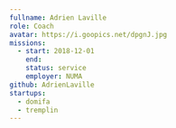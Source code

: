 ```yaml
---
fullname: Adrien Laville
role: Coach
avatar: https://i.goopics.net/dpgnJ.jpg
missions:
  - start: 2018-12-01
    end:
    status: service
    employer: NUMA
github: AdrienLaville
startups:
  - domifa
  - tremplin
---
```

